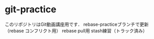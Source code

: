 # git-practice
このリポジトリはGit動画講座用です．
rebase-practiceブランチで更新（rebase コンフリクト用）
rebase pull用
stash練習（トラック済み）
